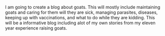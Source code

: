 I am going to create a blog about goats. This will mostly include maintaining goats and caring for them will they are sick, managing parasites, diseases, keeping up with vaccinations, and what to do while they are kidding. This will be a informative blog including alot of my own stories from my eleven year experience raising goats. 

